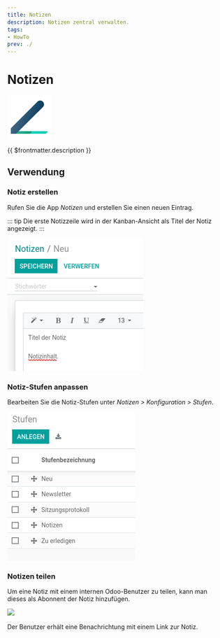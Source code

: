 ```yaml
---
title: Notizen
description: Notizen zentral verwalten.
tags:
- HowTo
prev: ./
---
```

# Notizen
![icons_odoo_note](attachments/icons_odoo_note.png)

{{ $frontmatter.description }}

## Verwendung

### Notiz erstellen

Rufen Sie die App *Notizen* und erstellen Sie einen neuen Eintrag.

::: tip
Die erste Notizzeile wird in der Kanban-Ansicht als Titel der Notiz angezeigt.
:::

![](attachments/Notizen%20erstellen.png)


### Notiz-Stufen anpassen

Bearbeiten Sie die Notiz-Stufen unter *Notizen > Konfiguration > Stufen*.

![](attachments/Notizen%20Stufen.png)

### Notizen teilen

Um eine Notiz mit einem internen Odoo-Benutzer zu teilen, kann man dieses als Abonnent der Notiz hinzufügen.

![](attachments/Notizen%20Abonnenten%20hinzufügen.png)

Der Benutzer erhält eine Benachrichtung mit einem Link zur Notiz.